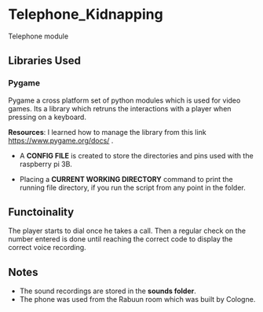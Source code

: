 # Telephone_Kidnapping

Telephone module

## **Libraries Used**

### Pygame

Pygame a cross platform set of python modules which is used for video games.
Its a library which retruns the interactions with a player when pressing on a keyboard.

**Resources**: I learned how to manage the library from this link <https://www.pygame.org/docs/> .

- A **CONFIG FILE** is created to store the directories and pins used with the raspberry pi 3B.

- Placing a **CURRENT WORKING DIRECTORY** command to print the running file directory, if you run the script from any point in the folder.

## **Functoinality**

The player starts to dial once he takes a call. Then a regular check on the number
entered is done until reaching the correct code to display the correct voice recording.

## **Notes**

- The sound recordings are stored in the **sounds folder**.
- The phone was used from the Rabuun room which was built by Cologne.
